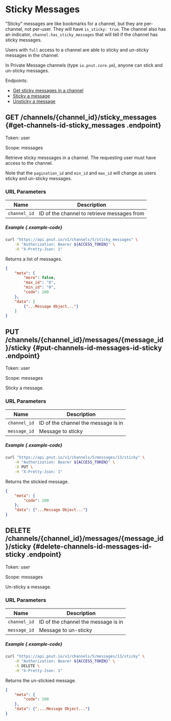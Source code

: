 # Sticky Messages

"Sticky" messages are like bookmarks for a channel, but they are per-channel, not per-user. They will have `is_sticky: true`. The channel also has an indicator, `channel.has_sticky_messages` that will tell if the channel has sticky messages.

Users with `full` access to a channel are able to sticky and un-sticky messages in the channel.

In Private Message channels (type `io.pnut.core.pm`), anyone can stick and un-sticky messages.

Endpoints:

* [Get sticky messages in a channel](#get-channels-id-sticky_messages)
* [Sticky a message](#put-channels-id-messages-id-sticky)
* [Unsticky a message](#delete-channels-id-messages-id-sticky)


## <span class="method method-get">GET</span> /channels/<span class="call-param">{channel_id}</span>/sticky_messages {#get-channels-id-sticky_messages .endpoint}

Token: <span class="endpoint-meta">user</span>

Scope: <span class="endpoint-meta">messages</span>

Retrieve sticky messsages in a channel. The requesting user must have access to the channel.

Note that the `pagination_id` and `min_id` and `max_id` will change as users sticky and un-sticky messages.

### URL Parameters

Name|Description
-|-
`channel_id`|ID of the channel to retrieve messages from


##### Example {.example-code}

```bash
curl "https://api.pnut.io/v1/channels/5/sticky_messages" \
    -H "Authorization: Bearer ${ACCESS_TOKEN}" \
    -H "X-Pretty-Json: 1"
```

Returns a list of messages.

```json
{
    "meta": {
        "more": false,
        "max_id": "0",
        "min_id": "0",
        "code": 200
    },
    "data": [
        {"...Message Object..."}
    ]
}
```


## <span class="method method-put">PUT</span> /channels/<span class="call-param">{channel_id}</span>/messages/<span class="call-param">{message_id}</span>/sticky {#put-channels-id-messages-id-sticky .endpoint}

Token: <span class="endpoint-meta">user</span>

Scope: <span class="endpoint-meta">messages</span>

Sticky a message.

### URL Parameters

Name|Description
-|-
`channel_id`|ID of the channel the message is in
`message_id`|Message to sticky


##### Example {.example-code}

```bash
curl "https://api.pnut.io/v1/channels/5/messages/13/sticky" \
    -H "Authorization: Bearer ${ACCESS_TOKEN}" \
    -X PUT \
    -H "X-Pretty-Json: 1"
```

Returns the stickied message.

```json
{
    "meta": {
        "code": 200
    },
    "data": {"...Message Object..."}
}
```


## <span class="method method-delete">DELETE</span> /channels/<span class="call-param">{channel_id}</span>/messages/<span class="call-param">{message_id}</span>/sticky {#delete-channels-id-messages-id-sticky .endpoint}

Token: <span class="endpoint-meta">user</span>

Scope: <span class="endpoint-meta">messages</span>

Un-sticky a message.

### URL Parameters

Name|Description
-|-
`channel_id`|ID of the channel the message is in
`message_id`|Message to un-sticky

##### Example {.example-code}

```bash
curl "https://api.pnut.io/v1/channels/5/messages/13/sticky" \
    -H "Authorization: Bearer ${ACCESS_TOKEN}" \
    -X DELETE \
    -H "X-Pretty-Json: 1"
```

Returns the un-stickied message.

```json
{
    "meta": {
        "code": 200
    },
    "data": {"....Message Object..."}
}
```